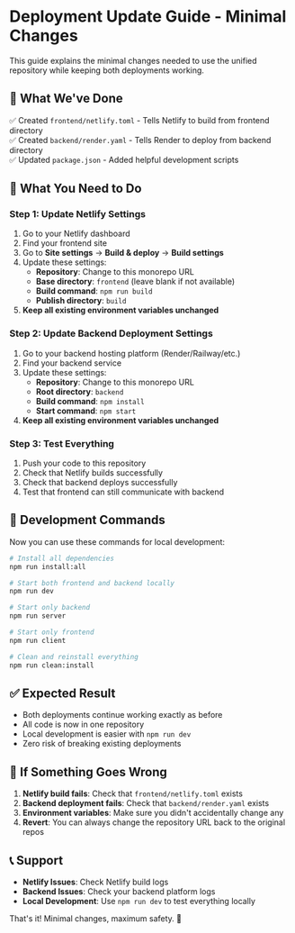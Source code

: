 # Deployment Update Guide - Minimal Changes

This guide explains the minimal changes needed to use the unified repository while keeping both deployments working.

## 🎯 What We've Done

✅ Created `frontend/netlify.toml` - Tells Netlify to build from frontend directory  
✅ Created `backend/render.yaml` - Tells Render to deploy from backend directory  
✅ Updated `package.json` - Added helpful development scripts  

## 🔄 What You Need to Do

### Step 1: Update Netlify Settings

1. Go to your Netlify dashboard
2. Find your frontend site
3. Go to **Site settings** → **Build & deploy** → **Build settings**
4. Update these settings:
   - **Repository**: Change to this monorepo URL
   - **Base directory**: `frontend` (leave blank if not available)
   - **Build command**: `npm run build`
   - **Publish directory**: `build`
5. **Keep all existing environment variables unchanged**

### Step 2: Update Backend Deployment Settings

1. Go to your backend hosting platform (Render/Railway/etc.)
2. Find your backend service
3. Update these settings:
   - **Repository**: Change to this monorepo URL
   - **Root directory**: `backend`
   - **Build command**: `npm install`
   - **Start command**: `npm start`
4. **Keep all existing environment variables unchanged**

### Step 3: Test Everything

1. Push your code to this repository
2. Check that Netlify builds successfully
3. Check that backend deploys successfully
4. Test that frontend can still communicate with backend

## 🚀 Development Commands

Now you can use these commands for local development:

```bash
# Install all dependencies
npm run install:all

# Start both frontend and backend locally
npm run dev

# Start only backend
npm run server

# Start only frontend
npm run client

# Clean and reinstall everything
npm run clean:install
```

## ✅ Expected Result

- Both deployments continue working exactly as before
- All code is now in one repository
- Local development is easier with `npm run dev`
- Zero risk of breaking existing deployments

## 🚨 If Something Goes Wrong

1. **Netlify build fails**: Check that `frontend/netlify.toml` exists
2. **Backend deployment fails**: Check that `backend/render.yaml` exists
3. **Environment variables**: Make sure you didn't accidentally change any
4. **Revert**: You can always change the repository URL back to the original repos

## 📞 Support

- **Netlify Issues**: Check Netlify build logs
- **Backend Issues**: Check your backend platform logs
- **Local Development**: Use `npm run dev` to test everything locally

That's it! Minimal changes, maximum safety. 🎉

